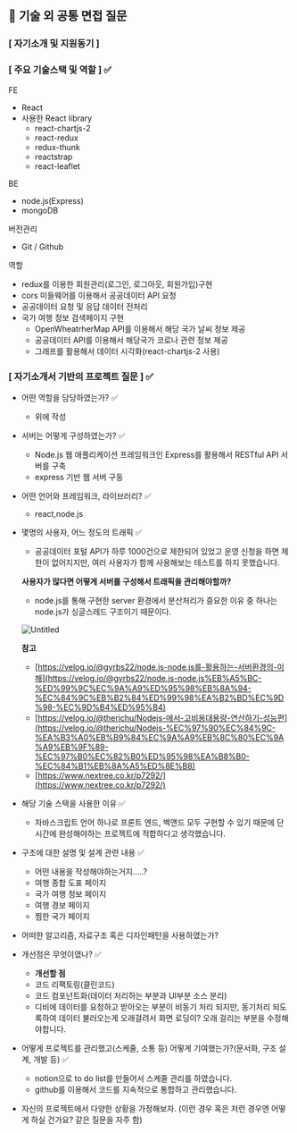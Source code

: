 ## 📃 기술 외 공통 면접 질문

### [ 자기소개 및 지원동기 ]

### [ 주요 기술스택 및 역할 ] ✅

FE

- React
- 사용한 React library
    - react-chartjs-2
    - react-redux
    - redux-thunk
    - reactstrap
    - react-leaflet

BE

- node.js(Express)
- mongoDB

버전관리

- Git / Github

역할

- redux를 이용한 회원관리(로그인, 로그아웃, 회원가입)구현
- cors 미들웨어를 이용해서 공공데이터 API 요청
- 공공데이터 요청 및 응답 데이터 전처리
- 국가 여행 정보 검색페이지 구현
    - OpenWheatrherMap API를 이용해서 해당 국가 날씨 정보 제공
    - 공공데이터 API를 이용해서 해당국가 코로나 관련 정보 제공
    - 그래프를 활용해서 데이터 시각화(react-chartjs-2 사용)

### [ 자기소개서 기반의 프로젝트 질문 ] ✅

- 어떤 역할을 담당하였는가? ✅
    - 위에 작성
- 서버는 어떻게 구성하였는가? ✅
    - Node.js 웹 애플리케이션 프레임워크인 Express를 활용해서 RESTful API 서버를 구축
    - express 기반 웹 서버 구동
- 어떤 언어와 프레임워크, 라이브러리? ✅
    - react,node.js
- 몇명의 사용자, 어느 정도의 트래픽 ✅
    - 공공데이터 포털 API가 하루 1000건으로 제한되어 있었고 운영 신청을 하면 제한이 없어지지만, 여러 사용자가 함께 사용해보는 테스트를 하지 못했습니다.

    **사용자가 많다면 어떻게 서버를 구성해서 트래픽을 관리해야할까?**

    - node.js를 통해 구현한 server 환경에서 분산처리가 중요한 이유 중 하나는 node.js가 싱글스레드 구조이기 때문이다.
    
    ![Untitled](https://s3.us-west-2.amazonaws.com/secure.notion-static.com/73d23412-fef6-4e6e-9445-a6f462e736c5/Untitled.png?X-Amz-Algorithm=AWS4-HMAC-SHA256&X-Amz-Content-Sha256=UNSIGNED-PAYLOAD&X-Amz-Credential=AKIAT73L2G45EIPT3X45%2F20220126%2Fus-west-2%2Fs3%2Faws4_request&X-Amz-Date=20220126T050052Z&X-Amz-Expires=86400&X-Amz-Signature=7776e58527f97fa72115b4598671b17dcd47cb5f6163422b08a7712c856d8ae6&X-Amz-SignedHeaders=host&response-content-disposition=filename%20%3D%22Untitled.png%22&x-id=GetObject)
    
    **참고**
    
    - [https://velog.io/@gyrbs22/node.js-node.js를-활용하는-서버환경의-이해](https://velog.io/@gyrbs22/node.js-node.js%EB%A5%BC-%ED%99%9C%EC%9A%A9%ED%95%98%EB%8A%94-%EC%84%9C%EB%B2%84%ED%99%98%EA%B2%BD%EC%9D%98-%EC%9D%B4%ED%95%B4)
    - [https://velog.io/@therichu/Nodejs-에서-고비용대용량-연산하기-성능편](https://velog.io/@therichu/Nodejs-%EC%97%90%EC%84%9C-%EA%B3%A0%EB%B9%84%EC%9A%A9%EB%8C%80%EC%9A%A9%EB%9F%89-%EC%97%B0%EC%82%B0%ED%95%98%EA%B8%B0-%EC%84%B1%EB%8A%A5%ED%8E%B8)
    - [https://www.nextree.co.kr/p7292/](https://www.nextree.co.kr/p7292/)
- 해당 기술 스택을 사용한 이유 ✅
    - 자바스크립트 언어 하나로 프론트 엔드, 벡앤드 모두 구현할 수 있기 때문에 단시간에 완성해야하는 프로젝트에 적합하다고 생각했습니다.
- 구조에 대한 설명 및 설계 관련 내용 ✅
    - 어떤 내용을 작성해야하는거지.....?
    - 여행 종합 도표 페이지
    - 국가 여행 정보 페이지
    - 여행 경보 페이지
    - 찜한 국가 페이지
- 어떠한 알고리즘, 자료구조 혹은 디자인패턴을 사용하였는가?
- 개선점은 무엇이였나? ✅
    - **개선할 점**
    - 코드 리팩토링(클린코드)
    - 코드 컴포넌트화(데이터 처리하는 부분과 UI부분 소스 분리)
    - 디비에 데이터를 요청하고 받아오는 부분이 비동기 처리 되지만, 동기처리 되도록하여 데이터 불러오는게 오래걸려서 화면 로딩이? 오래 걸리는 부분을 수정해야합니다.
- 어떻게 프로젝트를 관리했고(스케줄, 소통 등) 어떻게 기여했는가?(문서화, 구조 설계, 개발 등) ✅
    - notion으로 to do list를 만들어서 스케줄 관리를 하였습니다.
    - github를 이용해서 코드를 지속적으로 통합하고 관리했습니다.
- 자신의 프로젝트에서 다양한 상황을 가정해보자. (이런 경우 혹은 저런 경우엔 어떻게 하실 건가요? 같은 질문을 자주 함)
